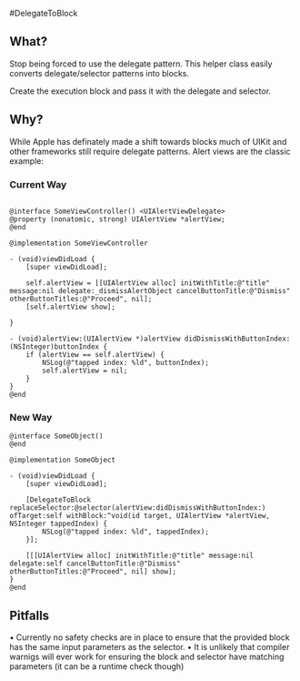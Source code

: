 #DelegateToBlock

## What?

Stop being forced to use the delegate pattern. This helper class easily converts delegate/selector patterns into blocks.

Create the execution block and pass it with the delegate and selector.

## Why?

While Apple has definately made a shift towards blocks much of UIKit and other frameworks still require delegate patterns. Alert views are the classic example:

### Current Way
```objc

@interface SomeViewController() <UIAlertViewDelegate>
@property (nonatomic, strong) UIAlertView *alertView;
@end

@implementation SomeViewController

- (void)viewDidLoad {
    [super viewDidLoad];
    
    self.alertView = [[UIAlertView alloc] initWithTitle:@"title" message:nil delegate:_dismissAlertObject cancelButtonTitle:@"Dismiss" otherButtonTitles:@"Proceed", nil];
    [self.alertView show];
    
}

- (void)alertView:(UIAlertView *)alertView didDismissWithButtonIndex:(NSInteger)buttonIndex {
    if (alertView == self.alertView) {
        NSLog(@"tapped index: %ld", buttonIndex);
        self.alertView = nil;
    }
}
@end
```

### New Way
```objc
@interface SomeObject()
@end

@implementation SomeObject

- (void)viewDidLoad {
    [super viewDidLoad];

    [DelegateToBlock replaceSelector:@selector(alertView:didDismissWithButtonIndex:) ofTarget:self withBlock:^void(id target, UIAlertView *alertView, NSInteger tappedIndex) {
        NSLog(@"tapped index: %ld", tappedIndex);
    }];
    
    [[[UIAlertView alloc] initWithTitle:@"title" message:nil delegate:self cancelButtonTitle:@"Dismiss" otherButtonTitles:@"Proceed", nil] show];
}
@end
```

## Pitfalls

• Currently no safety checks are in place to ensure that the provided block has the same input parameters as the selector.
• It is unlikely that compiler warnigs will ever work for ensuring the block and selector have matching parameters (it can be a runtime check though)